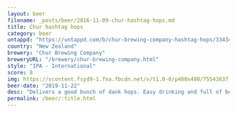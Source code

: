 ```yaml
---
layout: beer
filename: _posts/beer/2016-11-09-chur-hashtag-hops.md
title: Chur hashtag hops
category: beer
untappd: "https://untappd.com/b/chur-brewing-company-hashtag-hops/3343442"
country: "New Zealand"
brewery: "Chur Brewing Company"
breweryURL: "/brewery/chur-brewing-company.html"
style: "IPA - International"
score: 8
img: https://scontent.fsyd9-1.fna.fbcdn.net/v/t1.0-0/p480x480/75543637_10157643863478745_973568631013113856_o.jpg?_nc_cat=106&_nc_sid=e007fa&_nc_ohc=mSBe-OLm-mUAX8V3NlE&_nc_oc=AQnse08XzOUmPHu4vluzd6MZw5kLcHHvaPdgJFgKjJT7Zx9xUK9nqc5XJRP9o9xChFA&_nc_ht=scontent.fsyd9-1.fna&tp=6&oh=e3c3b4f7f0c856c5608bf47fdc4bbc0b&oe=5F9696FC
beer-date: "2019-11-22"
desc: "Delivers a good bunch of dank hops. Easy drinking and full of booze and flavour"
permalink: /beer/:title.html
---
```

